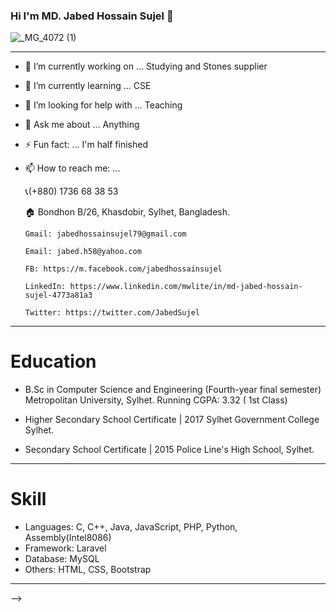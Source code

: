 ### Hi I'm MD. Jabed Hossain Sujel 👋
![_MG_4072 (1)](https://user-images.githubusercontent.com/73945266/132575333-34debd0a-de07-4440-87d5-b1939d386804.jpg)

---


- 🔭 I’m currently working on ... Studying and Stones supplier 
- 🌱 I’m currently learning ... CSE
- 🤔 I’m looking for help with ... Teaching 
- 💬 Ask me about ... Anything
- ⚡ Fun fact: ... I'm half finished
- 📫 How to reach me: ... 

  📞(+880) 1736 68 38 53

   🏠 Bondhon B/26, Khasdobir, Sylhet, Bangladesh.
     
      Gmail: jabedhossainsujel79@gmail.com

      Email: jabed.h58@yahoo.com 

      FB: https://m.facebook.com/jabedhossainsujel

      LinkedIn: https://www.linkedin.com/mwlite/in/md-jabed-hossain-sujel-4773a81a3
     
      Twitter: https://twitter.com/JabedSujel


---


# Education 

- B.Sc in Computer Science and Engineering (Fourth-year final semester)
  Metropolitan University, Sylhet.
  Running CGPA: 3.32 ( 1st Class)

- Higher Secondary School Certificate | 2017
  Sylhet Government College Sylhet.

- Secondary School Certificate | 2015
  Police Line's High School, Sylhet.


---


# Skill

- Languages: C, C++, Java, JavaScript, PHP, Python, Assembly(Intel8086)
- Framework: Laravel
- Database: MySQL
- Others: HTML, CSS, Bootstrap

---


-->
